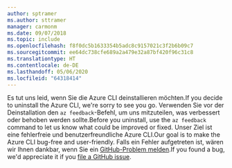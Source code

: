 ```yaml
---
author: sptramer
ms.author: sttramer
manager: carmonm
ms.date: 09/07/2018
ms.topic: include
ms.openlocfilehash: f8f0dc5b1633354b5adc8c9157021c3f2b6b09c7
ms.sourcegitcommit: ee64dc738cfe689a2a479e32a87bf420f96c31c8
ms.translationtype: HT
ms.contentlocale: de-DE
ms.lasthandoff: 05/06/2020
ms.locfileid: "64318414"
---
```

<span data-ttu-id="ee150-101">Es tut uns leid, wenn Sie die Azure CLI deinstallieren möchten.</span><span class="sxs-lookup"><span data-stu-id="ee150-101">If you decide to uninstall the Azure CLI, we're sorry to see you go.</span></span> <span data-ttu-id="ee150-102">Verwenden Sie vor der Deinstallation den `az feedback`-Befehl, um uns mitzuteilen, was verbessert oder behoben werden sollte.</span><span class="sxs-lookup"><span data-stu-id="ee150-102">Before you uninstall, use the `az feedback` command to let us know what could be improved or fixed.</span></span> <span data-ttu-id="ee150-103">Unser Ziel ist eine fehlerfreie und benutzerfreundliche Azure CLI.</span><span class="sxs-lookup"><span data-stu-id="ee150-103">Our goal is to make the Azure CLI bug-free and user-friendly.</span></span> <span data-ttu-id="ee150-104">Falls ein Fehler aufgetreten ist, wären wir Ihnen dankbar, wenn Sie ein [GitHub-Problem melden](https://github.com/Azure/azure-cli/issues).</span><span class="sxs-lookup"><span data-stu-id="ee150-104">If you found a bug, we'd appreciate it if you [file a GitHub issue](https://github.com/Azure/azure-cli/issues).</span></span>

